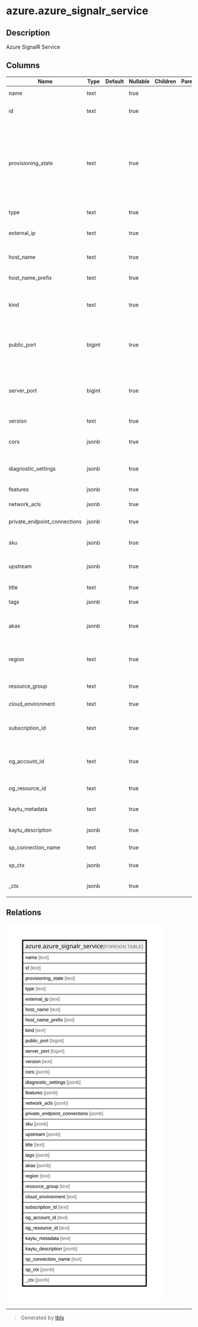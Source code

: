# azure.azure_signalr_service

## Description

Azure SignalR Service

## Columns

| Name | Type | Default | Nullable | Children | Parents | Comment |
| ---- | ---- | ------- | -------- | -------- | ------- | ------- |
| name | text |  | true |  |  | The name of the resource. |
| id | text |  | true |  |  | Fully qualified resource ID for the resource. |
| provisioning_state | text |  | true |  |  | Provisioning state of the resource. Possible values include: 'Unknown', 'Succeeded', 'Failed', 'Canceled', 'Running', 'Creating', 'Updating', 'Deleting', 'Moving'. |
| type | text |  | true |  |  | The type of the resource. |
| external_ip | text |  | true |  |  | The publicly accessible IP of the SignalR service. |
| host_name | text |  | true |  |  | FQDN of the SignalR service instance. |
| host_name_prefix | text |  | true |  |  | Prefix for the host name of the SignalR service. |
| kind | text |  | true |  |  | The kind of the service. Possible values include: 'SignalR', 'RawWebSockets'. |
| public_port | bigint |  | true |  |  | The publicly accessible port of the SignalR service which is designed for browser/client side usage. |
| server_port | bigint |  | true |  |  | The publicly accessible port of the SignalR service which is designed for customer server side usage. |
| version | text |  | true |  |  | Version of the SignalR resource. |
| cors | jsonb |  | true |  |  | Cross-Origin Resource Sharing (CORS) settings of the resource. |
| diagnostic_settings | jsonb |  | true |  |  | A list of active diagnostic settings for the SignalR service. |
| features | jsonb |  | true |  |  | List of SignalR feature flags. |
| network_acls | jsonb |  | true |  |  | Network ACLs of the resource. |
| private_endpoint_connections | jsonb |  | true |  |  | Private endpoint connections to the SignalR resource. |
| sku | jsonb |  | true |  |  | The billing information of the resource. |
| upstream | jsonb |  | true |  |  | Upstream settings when the Azure SignalR is in server-less mode. |
| title | text |  | true |  |  | Title of the resource. |
| tags | jsonb |  | true |  |  | A map of tags for the resource. |
| akas | jsonb |  | true |  |  | Array of globally unique identifier strings (also known as) for the resource. |
| region | text |  | true |  |  | The Azure region/location in which the resource is located. |
| resource_group | text |  | true |  |  | The resource group which holds this resource. |
| cloud_environment | text |  | true |  |  | The Azure Cloud Environment. |
| subscription_id | text |  | true |  |  | The Azure Subscription ID in which the resource is located. |
| og_account_id | text |  | true |  |  | The Platform Account ID in which the resource is located. |
| og_resource_id | text |  | true |  |  | The unique ID of the resource in opengovernance. |
| kaytu_metadata | text |  | true |  |  | Platform Metadata of the Azure resource. |
| kaytu_description | jsonb |  | true |  |  | The full model description of the resource |
| sp_connection_name | text |  | true |  |  | Steampipe connection name. |
| sp_ctx | jsonb |  | true |  |  | Steampipe context in JSON form. |
| _ctx | jsonb |  | true |  |  | Steampipe context in JSON form. |

## Relations

![er](azure.azure_signalr_service.svg)

---

> Generated by [tbls](https://github.com/k1LoW/tbls)
